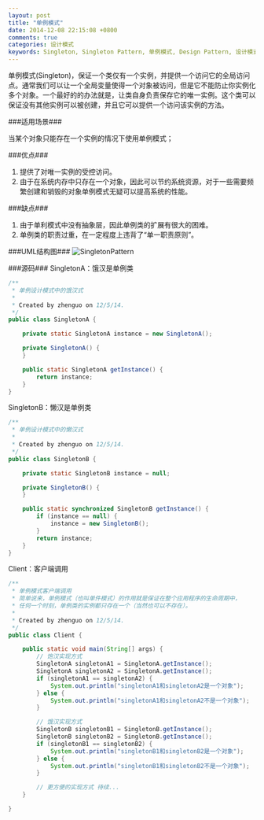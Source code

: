 ```yaml
---
layout: post
title: "单例模式"
date: 2014-12-08 22:15:08 +0800
comments: true
categories: 设计模式
keywords: Singleton, Singleton Pattern, 单例模式, Design Pattern, 设计模式
---
```


  单例模式(Singleton)，保证一个类仅有一个实例，并提供一个访问它的全局访问点。通常我们可以让一个全局变量使得一个对象被访问，但是它不能防止你实例化多个对象。一个最好的的办法就是，让类自身负责保存它的唯一实例。这个类可以保证没有其他实例可以被创建，并且它可以提供一个访问该实例的方法。

<!--more-->

###适用场景###

  当某个对象只能存在一个实例的情况下使用单例模式；

###优点###
1. 提供了对唯一实例的受控访问。
2. 由于在系统内存中只存在一个对象，因此可以节约系统资源，对于一些需要频繁创建和销毁的对象单例模式无疑可以提高系统的性能。

###缺点###
1. 由于单利模式中没有抽象层，因此单例类的扩展有很大的困难。
2. 单例类的职责过重，在一定程度上违背了“单一职责原则”。

###UML结构图###
![SingletonPattern](/imgs/post/SingletonPattern.png)

###源码###
SingletonA：饿汉是单例类
```java
/**
 * 单例设计模式中的饿汉式
 *
 * Created by zhenguo on 12/5/14.
 */
public class SingletonA {

    private static SingletonA instance = new SingletonA();

    private SingletonA() {
    }

    public static SingletonA getInstance() {
        return instance;
    }
}
```

SingletonB：懒汉是单例类
```java
/**
 * 单例设计模式中的懒汉式
 *
 * Created by zhenguo on 12/5/14.
 */
public class SingletonB {

    private static SingletonB instance = null;

    private SingletonB() {
    }

    public static synchronized SingletonB getInstance() {
        if (instance == null) {
            instance = new SingletonB();
        }
        return instance;
    }
}
```

Client：客户端调用
```java
/**
 * 单例模式客户端调用
 * 简单说来，单例模式（也叫单件模式）的作用就是保证在整个应用程序的生命周期中，
 * 任何一个时刻，单例类的实例都只存在一个（当然也可以不存在）。
 *
 * Created by zhenguo on 12/5/14.
 */
public class Client {

    public static void main(String[] args) {
        // 饱汉实现方式
        SingletonA singletonA1 = SingletonA.getInstance();
        SingletonA singletonA2 = SingletonA.getInstance();
        if (singletonA1 == singletonA2) {
            System.out.println("singletonA1和singletonA2是一个对象");
        } else {
            System.out.println("singletonA1和singletonA2不是一个对象");
        }

        // 饿汉实现方式
        SingletonB singletonB1 = SingletonB.getInstance();
        SingletonB singletonB2 = SingletonB.getInstance();
        if (singletonB1 == singletonB2) {
            System.out.println("singletonB1和singletonB2是一个对象");
        } else {
            System.out.println("singletonB1和singletonB2不是一个对象");
        }

        // 更方便的实现方式 待续...
    }

}
```

